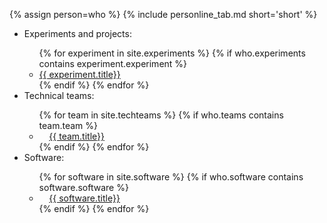 
{% assign person=who %}
{% include personline_tab.md short='short' %}
  
<tr>
<td>

<ul>
<li>Experiments and projects:</li>
<ul>
{% for experiment in site.experiments %}
  {% if who.experiments contains experiment.experiment %}
    <li>  <a href="{{ experiment.url }}">{{ experiment.title}}</a></li>
  {% endif %}
{% endfor %}
</ul>

<li>Technical teams:</li>

<ul>
{% for team in site.techteams %}
  {% if who.teams contains team.team %}
    <li> &nbsp; &nbsp;  <a href="{{ team.url }}">{{ team.title}}</a></li>
  {% endif %}
{% endfor %}
</ul>

<li>Software:</li>

<ul>
{% for software in site.software %}
  {% if who.software contains software.software %}
    <li> &nbsp; &nbsp;  <a href="{{ software.url }}">{{ software.title}}</a></li>
  {% endif %}
{% endfor %}
</ul>

</ul>

</td>


</tr>